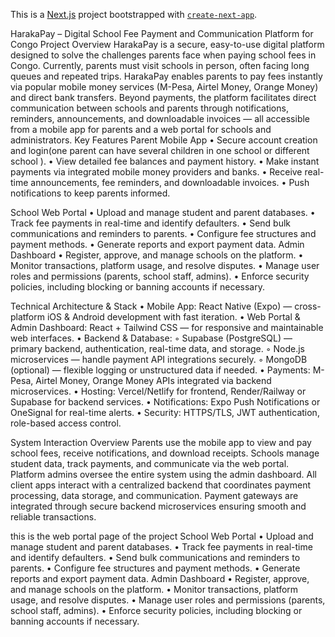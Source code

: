 This is a [Next.js](https://nextjs.org) project bootstrapped with [`create-next-app`](https://nextjs.org/docs/app/api-reference/cli/create-next-app).

HarakaPay – Digital School Fee Payment and Communication Platform for Congo
Project Overview
HarakaPay is a secure, easy-to-use digital platform designed to solve the challenges parents face
when paying school fees in Congo. Currently, parents must visit schools in person, often facing long
queues and repeated trips. HarakaPay enables parents to pay fees instantly via popular mobile
money services (M-Pesa, Airtel Money, Orange Money) and direct bank transfers.
Beyond payments, the platform facilitates direct communication between schools and parents
through notifications, reminders, announcements, and downloadable invoices — all accessible from
a mobile app for parents and a web portal for schools and administrators.
Key Features
Parent Mobile App
• Secure account creation and login(one parent can have several children in one school or
different school ).
• View detailed fee balances and payment history.
• Make instant payments via integrated mobile money providers and banks.
• Receive real-time announcements, fee reminders, and downloadable invoices.
• Push notifications to keep parents informed.

School Web Portal
• Upload and manage student and parent databases.
• Track fee payments in real-time and identify defaulters.
• Send bulk communications and reminders to parents.
• Configure fee structures and payment methods.
• Generate reports and export payment data.
Admin Dashboard
• Register, approve, and manage schools on the platform.
• Monitor transactions, platform usage, and resolve disputes.
• Manage user roles and permissions (parents, school staff, admins).
• Enforce security policies, including blocking or banning accounts if necessary.


Technical Architecture & Stack
• Mobile App: React Native (Expo) — cross-platform iOS & Android development with fast
iteration.
• Web Portal & Admin Dashboard: React + Tailwind CSS — for responsive and
maintainable web interfaces.
• Backend & Database:
◦ Supabase (PostgreSQL) — primary backend, authentication, real-time data, and
storage.
◦ Node.js microservices — handle payment API integrations securely.
◦ MongoDB (optional) — flexible logging or unstructured data if needed.
• Payments: M-Pesa, Airtel Money, Orange Money APIs integrated via backend
microservices.
• Hosting: Vercel/Netlify for frontend, Render/Railway or Supabase for backend services.
• Notifications: Expo Push Notifications or OneSignal for real-time alerts.
• Security: HTTPS/TLS, JWT authentication, role-based access control.

System Interaction Overview
Parents use the mobile app to view and pay school fees, receive notifications, and download
receipts. Schools manage student data, track payments, and communicate via the web portal.
Platform admins oversee the entire system using the admin dashboard.
All client apps interact with a centralized backend that coordinates payment processing, data
storage, and communication. Payment gateways are integrated through secure backend
microservices ensuring smooth and reliable transactions.


this is the web portal page of the project 
School Web Portal
• Upload and manage student and parent databases.
• Track fee payments in real-time and identify defaulters.
• Send bulk communications and reminders to parents.
• Configure fee structures and payment methods.
• Generate reports and export payment data.
Admin Dashboard
• Register, approve, and manage schools on the platform.
• Monitor transactions, platform usage, and resolve disputes.
• Manage user roles and permissions (parents, school staff, admins).
• Enforce security policies, including blocking or banning accounts if necessary.
